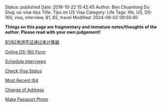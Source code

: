 Status: published
Date: 2018-10-22 15:42:45
Author: Ben Chuanlong Du
Slug: us-visa-tips
Title: Tips on US Visa
Category: Life
Tags: life, US, DS-160, visa, interview, B1, B2, travel
Modified: 2024-06-02 09:50:40

**Things on this page are fragmentary and immature notes/thoughts of the author. Please read with your own judgement!**


[B1/B2旅游签证通过率计算器](https://rapidvisa.com/zh-hans/b1-b2-visitortourist-visa-odds-approval/)

[Online DS-160 Form](https://ceac.state.gov/GenNIV/common/Recovery.aspx)


[Schedule Interviews](https://cgifederal.secure.force.com/)


[Check Visa Status](https://ceac.state.gov/CEACStatTracker/Status.aspx?eQs=WwjqOlbeRYzCYubaSQI+RA==)


[Most Recent I94](https://i94.cbp.dhs.gov/I94/#/recent-search)


[Change of Address](https://egov.uscis.gov/coa/displayCOAForm.do)

[Make Passport Photo](https://makepassportphoto.com/)
